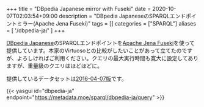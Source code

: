 +++
title = "DBpedia Japanese mirror with Fuseki"
date = 2020-10-07T02:03:54+09:00
description = "DBpedia JapaneseのSPARQLエンドポイントミラー(Apache Jena Fuseki)"
tags = []
categories = ["SPARQL"]
aliases = [
    '/dbpedia-ja/'
]
+++

[DBpedia Japanese](http://ja.dbpedia.org/)のSPARQLエンドポイントを[Apache Jena Fuseki](https://jena.apache.org/documentation/fuseki2/)を使って提供しています。本家のVirtuosoとの比較がしたいことがあって立てたのですが、よろしければご利用ください。クエリの最大実行時間も寛大に設定してありますが、重量級のクエリはほどほどに。

提供しているデータセットは[2016-04-07版](http://ja.dbpedia.org/dumps/20160407/)です。 

{{< yasgui id="dbpedia-ja" endpoint="https://metadata.moe/sparql/dbpedia-ja/query" >}}